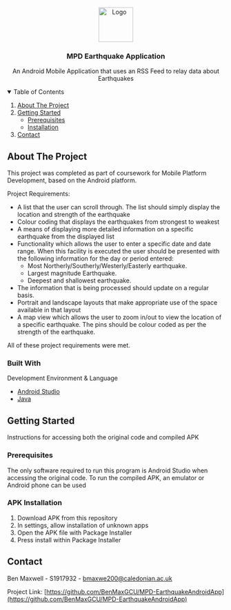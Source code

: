 
<!-- PROJECT LOGO -->
<br />
<p align="center">
  <a href="https://i.ibb.co/z74xK1y/earthquake.png">
    <img src="images/logo.png" alt="Logo" width="80" height="80">
  </a>

  <h3 align="center">MPD Earthquake Application</h3>

  <p align="center">
    An Android Mobile Application that uses an RSS Feed to relay data about Earthquakes
    <br />
  </p>
</p>



<!-- TABLE OF CONTENTS -->
<details open="open">
  <summary>Table of Contents</summary>
  <ol>
    <li>
      <a href="#about-the-project">About The Project</a>
    </li>
    <li>
      <a href="#getting-started">Getting Started</a>
      <ul>
        <li><a href="#prerequisites">Prerequisites</a></li>
        <li><a href="#installation">Installation</a></li>
      </ul>
    </li>
    <li><a href="#contact">Contact</a></li>
  </ol>
</details>



<!-- ABOUT THE PROJECT -->
## About The Project

This project was completed as part of coursework for Mobile Platform Development, based on the Android platform.

Project Requirements:
* A list that the user can scroll through. The list should simply display the location and strength of the earthquake
* Colour coding that displays the earthquakes from strongest to weakest
* A means of displaying more detailed information on a specific earthquake from the displayed list
* Functionality which allows the user to enter a specific date and date range. When this facility is executed the user should be presented with the following information for the day or period entered:
  * Most Northerly/Southerly/Westerly/Easterly earthquake.
  * Largest magnitude Earthquake.
  * Deepest and shallowest earthquake.
* The information that is being processed should update on a regular basis. 
* Portrait and landscape layouts that make appropriate use of the space available in that layout
* A map view which allows the user to zoom in/out to view the location of a specific earthquake. The pins should be colour coded as per the strength of the earthquake.

All of these project requirements were met.

### Built With

Development Environment & Language
* [Android Studio](https://developer.android.com/studio)
* [Java](https://java.com/en/download/help/develop.html)



<!-- GETTING STARTED -->
## Getting Started

Instructions for accessing both the original code and compiled APK

### Prerequisites

The only software required to run this program is Android Studio when accessing the original code.
To run the compiled APK, an emulator or Android phone can be used


### APK Installation

1. Download APK from this repository
2. In settings, allow installation of unknown apps
3. Open the APK file with Package Installer
4. Press install within Package Installer


<!-- CONTACT -->
## Contact

Ben Maxwell - S1917932 - bmaxwe200@caledonian.ac.uk

Project Link: [https://github.com/BenMaxGCU/MPD-EarthquakeAndroidApp](https://github.com/BenMaxGCU/MPD-EarthquakeAndroidApp)

